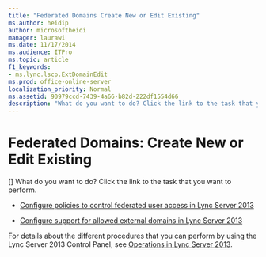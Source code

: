```yaml
---
title: "Federated Domains Create New or Edit Existing"
ms.author: heidip
author: microsoftheidi
manager: laurawi
ms.date: 11/17/2014
ms.audience: ITPro
ms.topic: article
f1_keywords:
- ms.lync.lscp.ExtDomainEdit
ms.prod: office-online-server
localization_priority: Normal
ms.assetid: 90979ccd-7439-4a66-b82d-222df1554d66
description: "What do you want to do? Click the link to the task that you want to perform."
---
```


# Federated Domains: Create New or Edit Existing
[]
What do you want to do? Click the link to the task that you want to perform.
  
- [Configure policies to control federated user access in Lync Server 2013](configure-policies-to-control-federated-user-access.md)
    
- [Configure support for allowed external domains in Lync Server 2013](configure-support-for-allowed-external-domains.md)
    
For details about the different procedures that you can perform by using the Lync Server 2013 Control Panel, see [Operations in Lync Server 2013](operations.md).
  

